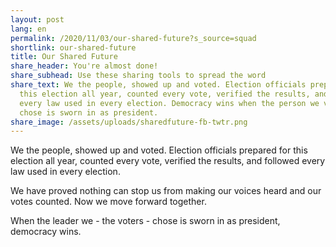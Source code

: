 ```yaml
---
layout: post
lang: en
permalink: /2020/11/03/our-shared-future?s_source=squad
shortlink: our-shared-future
title: Our Shared Future
share_header: You're almost done!
share_subhead: Use these sharing tools to spread the word
share_text: We the people, showed up and voted. Election officials prepared for
  this election all year, counted every vote, verified the results, and followed
  every law used in every election. Democracy wins when the person we voters
  chose is sworn in as president.
share_image: /assets/uploads/sharedfuture-fb-twtr.png
---
```

We the people, showed up and voted. Election officials prepared for this election all year, counted every vote, verified the results, and followed every law used in every election.  

We have proved nothing can stop us from making our voices heard and our votes counted. Now we move forward together.  

When the leader we - the voters - chose is sworn in as president, democracy wins.